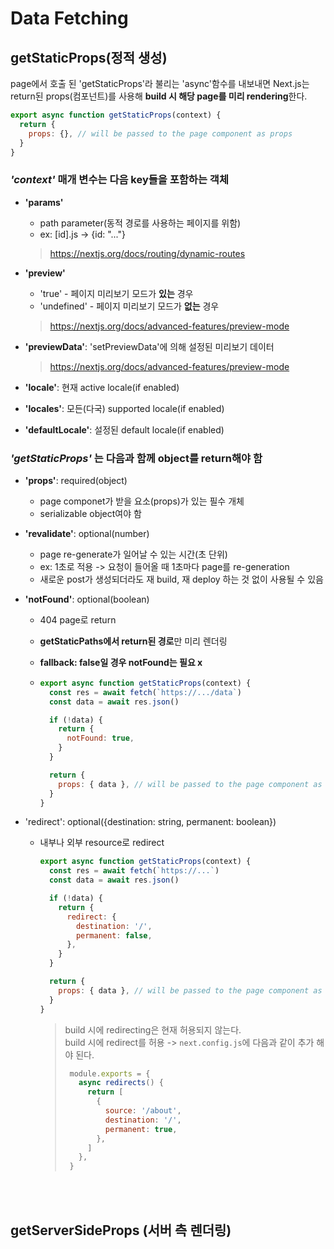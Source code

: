# Data Fetching

## getStaticProps(정적 생성)

page에서 호출 된 'getStaticProps'라 불리는 'async'함수를  내보내면 Next.js는 return된 props(컴포넌트)를 사용해 **build 시 해당 page를 미리 rendering**한다.

```javascript
export async function getStaticProps(context) {
  return {
    props: {}, // will be passed to the page component as props
  }
}
```

### *'context'* 매개 변수는 다음 key들을 포함하는 객체

  - **'params'**

    - path parameter(동적 경로를 사용하는 페이지를 위함)
    - ex: [id].js   -> {id: "..."}

    > https://nextjs.org/docs/routing/dynamic-routes

  - **'preview'**

    - 'true'  - 페이지 미리보기 모드가 **있는** 경우
    - 'undefined' -  페이지 미리보기 모드가 **없는** 경우

    > https://nextjs.org/docs/advanced-features/preview-mode

  - **'previewData'**: 'setPreviewData'에 의해 설정된 미리보기 데이터

    > https://nextjs.org/docs/advanced-features/preview-mode

  - **'locale'**: 현재 active locale(if enabled)

  - **'locales'**: 모든(다국) supported locale(if enabled)

  - **'defaultLocale'**: 설정된 default locale(if enabled)

### *'getStaticProps'* 는 다음과 함께 object를 return해야 함

  - **'props'**: required(object)

    -  page componet가 받을 요소(props)가 있는 필수 개체
    - serializable object여야 함

  - **'revalidate'**: optional(number)

    - page re-generate가 일어날 수 있는 시간(초 단위)
    - ex: 1초로 적용 -> 요청이 들어올 때 1초마다 page를 re-generation
    - 새로운 post가 생성되더라도 재 build, 재 deploy 하는 것 없이 사용될 수 있음

  - **'notFound'**: optional(boolean)

    - 404 page로 return

    - **getStaticPaths에서 return된 경로**만 미리 렌더링

    - **fallback: false일 경우 notFound는 필요 x**

    - ```javascript
      export async function getStaticProps(context) {
        const res = await fetch(`https://.../data`)
        const data = await res.json()
      
        if (!data) {
          return {
            notFound: true,
          }
        }
      
        return {
          props: { data }, // will be passed to the page component as props
        }
      }
      ```

      

  - 'redirect': optional({destination: string, permanent: boolean})

    - 내부나 외부 resource로 redirect

      ```javascript
      export async function getStaticProps(context) {
        const res = await fetch(`https://...`)
        const data = await res.json()
      
        if (!data) {
          return {
            redirect: {
              destination: '/',
              permanent: false,
            },
          }
        }
      
        return {
          props: { data }, // will be passed to the page component as props
        }
      }
      ```

      > build 시에 redirecting은 현재 허용되지 않는다.   
      > build 시에 redirect를 허용 ->  `next.config.js`에 다음과 같이 추가 해야 된다.
      >
      > ```js
      >  module.exports = {
      >    async redirects() {
      >      return [
      >        {
      >          source: '/about',
      >          destination: '/',
      >          permanent: true,
      >        },
      >      ]
      >    },
      >  }
      > ```


<br/>
<br/>


## getServerSideProps (서버 측 렌더링)
